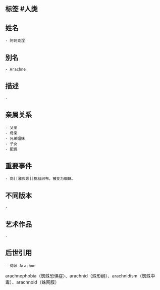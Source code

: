 ## 标签  #人类
## 姓名
	- 阿剌克涅
## 别名
	- Arachne
## 描述
	-
## 亲属关系
	- 父亲
	- 母亲
	- 兄弟姐妹
	- 子女
	- 配偶
## 重要事件
	- 向[[雅典娜]]挑战织布，被变为蜘蛛。
## 不同版本
	-
## 艺术作品
	-
## 后世引用
	- 词源 Arachne
arachnephobia（蜘蛛恐惧症）、arachnid（蛛形纲）、arachnidism（蜘蛛中毒）、arachnoid（蛛网膜）
